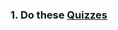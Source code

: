 ### 1. Do these [Quizzes](https://www.codingame.com/playgrounds/347/javascript-promises-mastering-the-asynchronous/its-quiz-time)